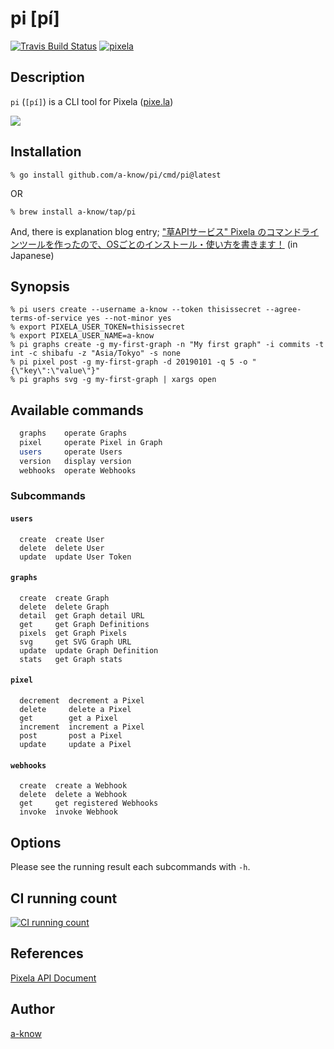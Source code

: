 # pi [pí]
[![Travis Build Status](https://travis-ci.org/a-know/pi.svg?branch=master)][travis]
[![pixela][pixela-badge]][pixela]

[travis]: https://travis-ci.org/a-know/pi
[pixela-badge]: https://pixe.la/v1/users/pi/graphs/ci-count.svg?mode=badge
[pixela]: https://pixe.la/v1/users/pi/graphs/ci-count.html

## Description

`pi` (`[pí]`) is a CLI tool for Pixela ([pixe.la](https://pixe.la/))


![](https://user-images.githubusercontent.com/1097533/53243207-84d04680-36ea-11e9-8465-f73d62b4b502.png)


## Installation

    % go install github.com/a-know/pi/cmd/pi@latest

OR

    % brew install a-know/tap/pi

And, there is explanation blog entry; ["草APIサービス" Pixela のコマンドラインツールを作ったので、OSごとのインストール・使い方を書きます！](https://blog.a-know.me/entry/2019/02/24/214142) (in Japanese)

## Synopsis

    % pi users create --username a-know --token thisissecret --agree-terms-of-service yes --not-minor yes
    % export PIXELA_USER_TOKEN=thisissecret
    % export PIXELA_USER_NAME=a-know
    % pi graphs create -g my-first-graph -n "My first graph" -i commits -t int -c shibafu -z "Asia/Tokyo" -s none
    % pi pixel post -g my-first-graph -d 20190101 -q 5 -o "{\"key\":\"value\"}"
    % pi graphs svg -g my-first-graph | xargs open

## Available commands

```sh
  graphs    operate Graphs
  pixel     operate Pixel in Graph
  users     operate Users
  version   display version
  webhooks  operate Webhooks
```

### Subcommands
#### `users`
```
  create  create User
  delete  delete User
  update  update User Token
```


#### `graphs`
```
  create  create Graph
  delete  delete Graph
  detail  get Graph detail URL
  get     get Graph Definitions
  pixels  get Graph Pixels
  svg     get SVG Graph URL
  update  update Graph Definition
  stats   get Graph stats
```


#### `pixel`
```
  decrement  decrement a Pixel
  delete     delete a Pixel
  get        get a Pixel
  increment  increment a Pixel
  post       post a Pixel
  update     update a Pixel
```

#### `webhooks`
```
  create  create a Webhook
  delete  delete a Webhook
  get     get registered Webhooks
  invoke  invoke Webhook
```


## Options
Please see the running result each subcommands with `-h`.


## CI running count

[![CI running count](https://pixe.la/v1/users/pi/graphs/ci-count)][ci-count]

[ci-count]: https://pixe.la/v1/users/pi/graphs/ci-count.html

## References

[Pixela API Document](https://docs.pixe.la/)

## Author

[a-know](https://github.com/a-know)
